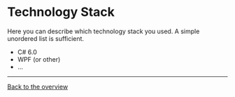 # Technology Stack

Here you can describe which technology stack you used. A simple unordered list is sufficient.

- C# 6.0
- WPF (or other)
- ...

---

[Back to the overview](./../../README.md)
